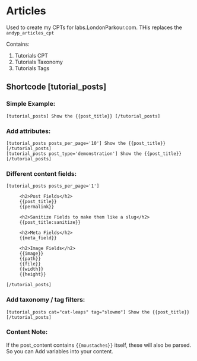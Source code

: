 # Articles

Used to create my CPTs for labs.LondonParkour.com. THis replaces the `andyp_articles_cpt`

Contains:

1. Tutorials CPT
1. Tutorials Taxonomy
1. Tutorials Tags

## Shortcode [tutorial_posts]

### Simple Example:

```
[tutorial_posts] Show the {{post_title}} [/tutorial_posts]
```

### Add attributes:
```
[tutorial_posts posts_per_page='10'] Show the {{post_title}} [/tutorial_posts]
[tutorial_posts post_type='demonstration'] Show the {{post_title}} [/tutorial_posts]
```

### Different content fields:

```
[tutorial_posts posts_per_page='1']

     <h2>Post Fields</h2>
     {{post_title}} 
     {{permalink}} 

     <h2>Sanitize Fields to make them like a slug</h2>
     {{post_title:sanitize}} 

     <h2>Meta Fields</h2>
     {{meta_field}} 

     <h2>Image Fields</h2>
     {{image}} 
     {{path}} 
     {{file}} 
     {{width}} 
     {{height}} 

[/tutorial_posts]
```

### Add taxonomy / tag filters:
```
[tutorial_posts cat="cat-leaps" tag="slowmo"] Show the {{post_title}} [/tutorial_posts]
```

### Content Note:

If the post_content contains `{{moustaches}}` itself, these will also be parsed. So you can 
Add variables into your content.


